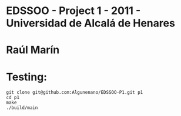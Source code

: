 # EDSSOO - Project 1 - 2011 - Universidad de Alcalá de Henares
# Raúl Marín
# Testing:
	git clone git@github.com:Algunenano/EDSSOO-P1.git p1
	cd p1
	make
	./build/main

